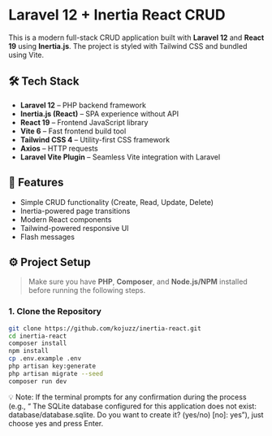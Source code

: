 # Laravel 12 + Inertia React CRUD

This is a modern full-stack CRUD application built with **Laravel 12** and **React 19** using **Inertia.js**. The project is styled with Tailwind CSS and bundled using Vite.

## 🛠️ Tech Stack

- **Laravel 12** – PHP backend framework
- **Inertia.js (React)** – SPA experience without API
- **React 19** – Frontend JavaScript library
- **Vite 6** – Fast frontend build tool
- **Tailwind CSS 4** – Utility-first CSS framework
- **Axios** – HTTP requests
- **Laravel Vite Plugin** – Seamless Vite integration with Laravel

## 🚀 Features

- Simple CRUD functionality (Create, Read, Update, Delete)
- Inertia-powered page transitions
- Modern React components
- Tailwind-powered responsive UI
- Flash messages

## ⚙️ Project Setup
> Make sure you have **PHP**, **Composer**, and **Node.js/NPM** installed before running the following steps.

### 1. Clone the Repository

```bash
git clone https://github.com/kojuzz/inertia-react.git
cd inertia-react
composer install
npm install
cp .env.example .env
php artisan key:generate
php artisan migrate --seed
composer run dev
```

💡 Note: If the terminal prompts for any confirmation during the process (e.g., “ The SQLite database configured for this application does not exist: database/database.sqlite.  Do you want to create it? (yes/no) [no]:  yes”), just choose yes and press Enter.